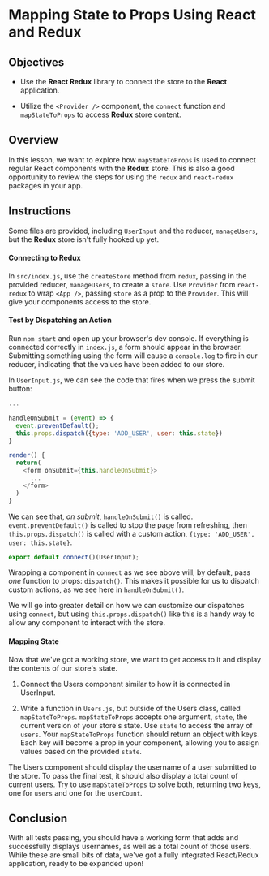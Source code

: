 # Mapping State to Props Using React and Redux

## Objectives 

- Use the **React Redux** library to connect the store to the **React**
  application.

- Utilize the `<Provider />` component, the `connect` function and
  `mapStateToProps` to access **Redux** store content.

## Overview

In this lesson, we want to explore how `mapStateToProps` is used to connect
regular React components with the **Redux** store. This is also a good
opportunity to review the steps for using the `redux` and `react-redux`
packages in your app.

## Instructions

Some files are provided, including `UserInput` and the reducer, `manageUsers`,
but the **Redux** store isn't fully hooked up yet.

#### Connecting to Redux

In `src/index.js`, use the `createStore` method from `redux`, passing in the 
provided reducer, `manageUsers`, to create a `store`. Use `Provider` from 
`react-redux` to wrap `<App />`, passing `store` as a prop to the `Provider`. 
This will give your components access to the store.

#### Test by Dispatching an Action

Run `npm start` and open up your browser's dev console. If everything is
connected correctly in `index.js`, a form should appear in the browser.
Submitting something using the form will cause a `console.log` to fire in our
reducer, indicating that the values have been added to our store.

In `UserInput.js`, we can see the code that fires when we press the submit
button:

```js
...

handleOnSubmit = (event) => {
  event.preventDefault();
  this.props.dispatch({type: 'ADD_USER', user: this.state})
}

render() {
  return(
    <form onSubmit={this.handleOnSubmit}>
      ...
    </form>
  )
}
```

We can see that, _on submit_, `handleOnSubmit()` is called.
`event.preventDefault()` is called to stop the page from refreshing, then
`this.props.dispatch()` is called with a custom action, `{type: 'ADD_USER', user: this.state}`.

```js
export default connect()(UserInput);
```

Wrapping a component in `connect` as we see above will, by default, pass _one_
function to props: `dispatch()`. This makes it possible for us to dispatch
custom actions, as we see here in `handleOnSubmit()`.

We will go into greater detail on how we can customize our dispatches using
`connect`, but using `this.props.dispatch()` like this is a handy way to allow
any component to interact with the store.

#### Mapping State

Now that we've got a working store, we want to get access to it and display the
contents of our store's state.

1. Connect the Users component similar to how it is connected in UserInput.

2. Write a function in `Users.js`, but outside of the Users class, called
   `mapStateToProps`. `mapStateToProps` accepts one argument, `state`, the
   current version of your store's state. Use `state` to access the array of
   `users`. Your `mapStateToProps` function should return an object with keys.
   Each key will become a prop in your component, allowing you to assign values
   based on the provided `state`.

The Users component should display the username of a user submitted to the
store. To pass the final test, it should also display a total count of current
users. Try to use `mapStateToProps` to solve both, returning two keys, one for
`users` and one for the `userCount`.

## Conclusion

With all tests passing, you should have a working form that adds and
successfully displays usernames, as well as a total count of those users. While
these are small bits of data, we've got a fully integrated React/Redux
application, ready to be expanded upon!

